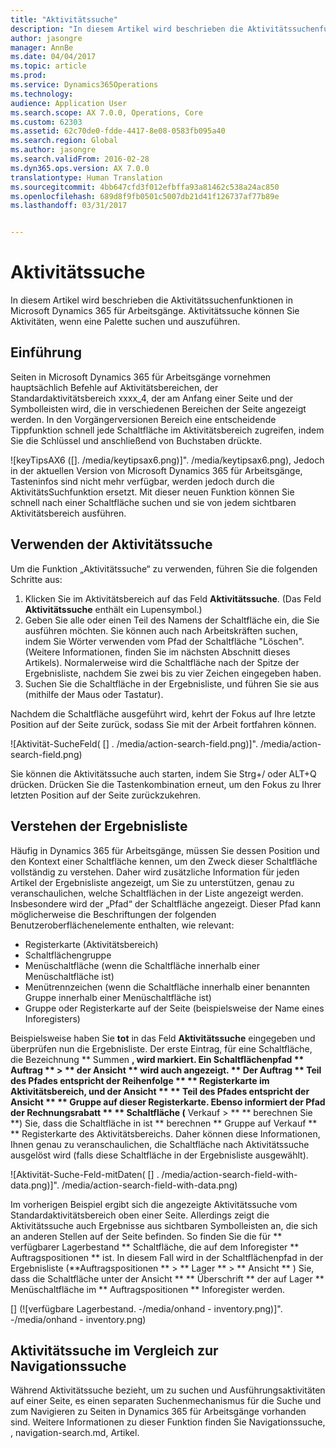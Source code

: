 ```yaml
---
title: "Aktivitätssuche"
description: "In diesem Artikel wird beschrieben die Aktivitätssuchenfunktionen in Microsoft Dynamics 365 für Arbeitsgänge. Aktivitätssuche können Sie Aktivitäten, wenn eine Palette suchen und auszuführen."
author: jasongre
manager: AnnBe
ms.date: 04/04/2017
ms.topic: article
ms.prod: 
ms.service: Dynamics365Operations
ms.technology: 
audience: Application User
ms.search.scope: AX 7.0.0, Operations, Core
ms.custom: 62303
ms.assetid: 62c70de0-fdde-4417-8e08-0583fb095a40
ms.search.region: Global
ms.author: jasongre
ms.search.validFrom: 2016-02-28
ms.dyn365.ops.version: AX 7.0.0
translationtype: Human Translation
ms.sourcegitcommit: 4bb647cfd3f012efbffa93a81462c538a24ac850
ms.openlocfilehash: 689d8f9fb0501c5007db21d41f126737af77b89e
ms.lasthandoff: 03/31/2017


---
```


# <a name="action-search"></a>Aktivitätssuche

In diesem Artikel wird beschrieben die Aktivitätssuchenfunktionen in Microsoft Dynamics 365 für Arbeitsgänge. Aktivitätssuche können Sie Aktivitäten, wenn eine Palette suchen und auszuführen.

<a name="introduction"></a>Einführung
------------

Seiten in Microsoft Dynamics 365 für Arbeitsgänge vornehmen hauptsächlich Befehle auf Aktivitätsbereichen, der Standardaktivitätsbereich xxxx_4, der am Anfang einer Seite und der Symbolleisten wird, die in verschiedenen Bereichen der Seite angezeigt werden. In den Vorgängerversionen Bereich eine entscheidende Tippfunktion schnell jede Schaltfläche im Aktivitätsbereich zugreifen, indem Sie die Schlüssel und anschließend von Buchstaben drückte. 

![keyTipsAX6 ([]. /media/keytipsax6.png)]". /media/keytipsax6.png), Jedoch in der aktuellen Version von Microsoft Dynamics 365 für Arbeitsgänge, Tasteninfos sind nicht mehr verfügbar, werden jedoch durch die AktivitätsSuchfunktion ersetzt. Mit dieser neuen Funktion können Sie schnell nach einer Schaltfläche suchen und sie von jedem sichtbaren Aktivitätsbereich ausführen.

## <a name="using-action-search"></a>Verwenden der Aktivitätssuche
Um die Funktion „Aktivitätssuche“ zu verwenden, führen Sie die folgenden Schritte aus:

1.  Klicken Sie im Aktivitätsbereich auf das Feld **Aktivitätssuche**. (Das Feld **Aktivitätssuche** enthält ein Lupensymbol.)
2.  Geben Sie alle oder einen Teil des Namens der Schaltfläche ein, die Sie ausführen möchten. Sie können auch nach Arbeitskräften suchen, indem Sie Wörter verwenden vom Pfad der Schaltfläche "Löschen". (Weitere Informationen, finden Sie im nächsten Abschnitt dieses Artikels). Normalerweise wird die Schaltfläche nach der Spitze der Ergebnisliste, nachdem Sie zwei bis zu vier Zeichen eingegeben haben.
3.  Suchen Sie die Schaltfläche in der Ergebnisliste, und führen Sie sie aus (mithilfe der Maus oder Tastatur).

Nachdem die Schaltfläche ausgeführt wird, kehrt der Fokus auf Ihre letzte Position auf der Seite zurück, sodass Sie mit der Arbeit fortfahren können. 

![Aktivität-SucheFeld( [] . /media/action-search-field.png)]". /media/action-search-field.png)

Sie können die Aktivitätssuche auch starten, indem Sie Strg+/ oder ALT+Q drücken. Drücken Sie die Tastenkombination erneut, um den Fokus zu Ihrer letzten Position auf der Seite zurückzukehren.

## <a name="understanding-the-results-list"></a>Verstehen der Ergebnisliste
Häufig in Dynamics 365 für Arbeitsgänge, müssen Sie dessen Position und den Kontext einer Schaltfläche kennen, um den Zweck dieser Schaltfläche vollständig zu verstehen. Daher wird zusätzliche Information für jeden Artikel der Ergebnisliste angezeigt, um Sie zu unterstützen, genau zu veranschaulichen, welche Schaltflächen in der Liste angezeigt werden. Insbesondere wird der „Pfad“ der Schaltfläche angezeigt. Dieser Pfad kann möglicherweise die Beschriftungen der folgenden Benutzeroberflächenelemente enthalten, wie relevant:

-   Registerkarte (Aktivitätsbereich)
-   Schaltflächengruppe
-   Menüschaltfläche (wenn die Schaltfläche innerhalb einer Menüschaltfläche ist)
-   Menütrennzeichen (wenn die Schaltfläche innerhalb einer benannten Gruppe innerhalb einer Menüschaltfläche ist)
-   Gruppe oder Registerkarte auf der Seite (beispielsweise der Name eines Inforegisters)

Beispielsweise haben Sie **tot** in das Feld **Aktivitätssuche** eingegeben und überprüfen nun die Ergebnisliste. Der erste Eintrag, für eine Schaltfläche, die Bezeichnung ** Summen **, wird markiert. Ein Schaltflächenpfad ** Auftrag ** &gt; ** der Ansicht ** wird auch angezeigt. ** Der Auftrag ** Teil des Pfades entspricht der Reihenfolge ** ** Registerkarte im Aktivitätsbereich, und der Ansicht ** ** Teil des Pfades entspricht der Ansicht ** ** Gruppe auf dieser Registerkarte. Ebenso informiert der Pfad der Rechnungsrabatt ** ** Schaltfläche (** Verkauf &gt; ** ** berechnen Sie **) Sie, dass die Schaltfläche in ist ** berechnen ** Gruppe auf Verkauf ** ** Registerkarte des Aktivitätsbereichs. Daher können diese Informationen, Ihnen genau zu veranschaulichen, die Schaltfläche nach Aktivitätssuche ausgelöst wird (falls diese Schaltfläche in der Ergebnisliste ausgewählt). 

![Aktivität-Suche-Feld-mitDaten( [] . /media/action-search-field-with-data.png)]". /media/action-search-field-with-data.png) 

Im vorherigen Beispiel ergibt sich die angezeigte Aktivitätssuche vom Standardaktivitätsbereich oben einer Seite. Allerdings zeigt die Aktivitätssuche auch Ergebnisse aus sichtbaren Symbolleisten an, die sich an anderen Stellen auf der Seite befinden. So finden Sie die für ** verfügbarer Lagerbestand ** Schaltfläche, die auf dem Inforegister ** Auftragspositionen ** ist. In diesem Fall wird in der Schaltflächenpfad in der Ergebnisliste (**Auftragspositionen ** &gt; ** Lager ** &gt; ** Ansicht ** ) Sie, dass die Schaltfläche unter der Ansicht ** ** Überschrift ** der auf Lager ** Menüschaltfläche im ** Auftragspositionen ** Inforegister werden. 

[] (![verfügbare Lagerbestand. -/media/onhand - inventory.png)]". -/media/onhand - inventory.png)

## <a name="action-search-vs-navigation-search"></a>Aktivitätssuche im Vergleich zur Navigationssuche
Während Aktivitätssuche bezieht, um zu suchen und Ausführungsaktivitäten auf einer Seite, es einen separaten Suchenmechanismus für die Suche und zum Navigieren zu Seiten in Dynamics 365 für Arbeitsgänge vorhanden sind. Weitere Informationen zu dieser Funktion finden Sie Navigationssuche, [](), navigation-search.md, Artikel.


